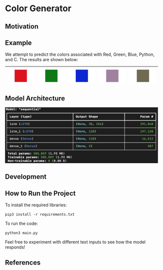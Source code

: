 # Color Generator

## Motivation

## Example
We attempt to predict the colors associated with Red, Green, Blue, Python, and C. The results are shown below:

| ![](/images/red.png) | ![](/images/green.png) | ![](/images/blue.png) | ![](/images/python.png) | ![](/images/c++.png) |
|:--------------------:|:--------------------:|:--------------------:|:--------------------:|:--------------------:|

## Model Architecture
![](/images/model.png)

## Development

## How to Run the Project
To install the required libraries:
```
pip3 install -r requirements.txt
```
To run the code:
```
python3 main.py
```
Feel free to experiment with different text inputs to see how the model responds!

## References

